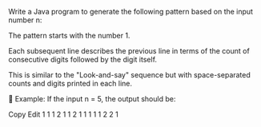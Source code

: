 Write a Java program to generate the following pattern based on the input number n:

The pattern starts with the number 1.

Each subsequent line describes the previous line in terms of the count of consecutive digits followed by the digit itself.

This is similar to the "Look-and-say" sequence but with space-separated counts and digits printed in each line.

🧪 Example:
If the input n = 5, the output should be:

Copy
Edit
1
1 1
2 1
1 2 1 1
1 1 1 2 2 1
